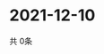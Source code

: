 # 2021-12-10
  共 0条

  <!-- BEGIN -->
  <!-- 最后更新时间Fri Dec 10 2021 09:04:00 GMT+0000 (Coordinated Universal Time) -->
  
  <!-- END -->
  
  